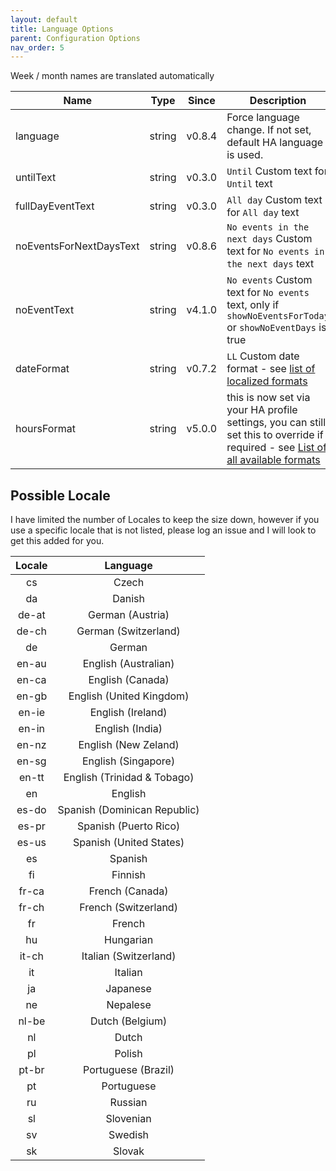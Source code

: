```yaml
---
layout: default
title: Language Options
parent: Configuration Options
nav_order: 5
---
```


Week / month names are translated automatically

| Name                    |  Type  | Since  | Description                                                                                                                                                      |
| ----------------------- | :----: | :----: | ---------------------------------------------------------------------------------------------------------------------------------------------------------------- |
| language                | string | v0.8.4 | Force language change. If not set, default HA language is used.                                                                                                  |
| untilText               | string | v0.3.0 | `Until` Custom text for `Until` text                                                                                                                             |
| fullDayEventText        | string | v0.3.0 | `All day` Custom text for `All day` text                                                                                                                         |
| noEventsForNextDaysText | string | v0.8.6 | `No events in the next days` Custom text for `No events in the next days` text                                                                                   |
| noEventText             | string | v4.1.0 | `No events` Custom text for `No events` text, only if `showNoEventsForToday` or `showNoEventDays` is true                                                        |
| dateFormat              | string | v0.7.2 | `LL` Custom date format - see [list of localized formats](https://day.js.org/docs/en/display/format#localized-formats)                                           |
| hoursFormat             | string | v5.0.0 | this is now set via your HA profile settings, you can still set this to override if required - see [List of all available formats](https://day.js.org/docs/en/display/format#list-of-all-available-formats) |

## Possible Locale

I have limited the number of Locales to keep the size down, however if you use
a specific locale that is not listed, please log an issue and I will look to
get this added for you.

| Locale |           Language           |
| :----: | :--------------------------: |
|   cs   |            Czech             |
|   da   |           Danish             |
| de-at  |       German (Austria)       |
| de-ch  |     German (Switzerland)     |
|   de   |            German            |
| en-au  |     English (Australian)     |
| en-ca  |       English (Canada)       |
| en-gb  |   English (United Kingdom)   |
| en-ie  |      English (Ireland)       |
| en-in  |       English (India)        |
| en-nz  |     English (New Zeland)     |
| en-sg  |     English (Singapore)      |
| en-tt  | English (Trinidad & Tobago)  |
|   en   |           English            |
| es-do  | Spanish (Dominican Republic) |
| es-pr  |    Spanish (Puerto Rico)     |
| es-us  |   Spanish (United States)    |
|   es   |           Spanish            |
|   fi   |           Finnish            |
| fr-ca  |       French (Canada)        |
| fr-ch  |     French (Switzerland)     |
|   fr   |            French            |
|   hu   |          Hungarian           |
| it-ch  |    Italian (Switzerland)     |
|   it   |           Italian            |
|   ja   |           Japanese           |
|   ne   |           Nepalese           |
| nl-be  |       Dutch (Belgium)        |
|   nl   |            Dutch             |
|   pl   |            Polish            |
| pt-br  |     Portuguese (Brazil)      |
|   pt   |          Portuguese          |
|   ru   |           Russian            |
|   sl   |          Slovenian           |
|   sv   |           Swedish            |
|   sk   |           Slovak             |

